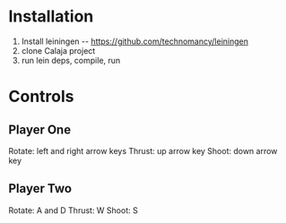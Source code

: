 Installation
============

1. Install leiningen -- https://github.com/technomancy/leiningen
2. clone Calaja project
3. run lein deps, compile, run

Controls
========

Player One
----------
Rotate:	left and right arrow keys
Thrust:	up arrow key
Shoot:	down arrow key

Player Two
----------
Rotate:	A and D
Thrust:	W
Shoot:	S